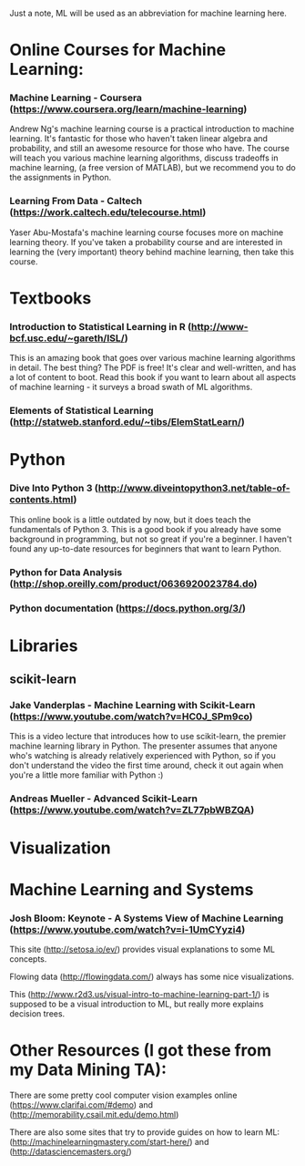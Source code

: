Just a note, ML will be used as an abbreviation for machine learning here.

# Online Courses for Machine Learning: 
### Machine Learning - Coursera (https://www.coursera.org/learn/machine-learning) 
Andrew Ng's machine learning course is a practical introduction to machine learning. It's fantastic for those who haven't taken linear algebra and probability, and still an awesome resource for those who have. The course will teach you various machine learning algorithms, discuss tradeoffs in machine learning,  (a free version of MATLAB), but we recommend you to do the assignments in Python.

### Learning From Data - Caltech (https://work.caltech.edu/telecourse.html)
Yaser Abu-Mostafa's machine learning course focuses more on machine learning theory. If you've taken a probability course and are interested in learning the (very important) theory behind machine learning, then take this course.

# Textbooks
### Introduction to Statistical Learning in R (http://www-bcf.usc.edu/~gareth/ISL/)
This is an amazing book that goes over various machine learning algorithms in detail. The best thing? The PDF is free! It's clear and well-written, and has a lot of content to boot. Read this book if you want to learn about all aspects of machine learning - it surveys a broad swath of ML algorithms.

### Elements of Statistical Learning (http://statweb.stanford.edu/~tibs/ElemStatLearn/)

# Python
### Dive Into Python 3 (http://www.diveintopython3.net/table-of-contents.html)
This online book is a little outdated by now, but it does teach the fundamentals of Python 3. This is a good book if you already have some background in programming, but not so great if you're a beginner. I haven't found any up-to-date resources for beginners that want to learn Python.

### Python for Data Analysis (http://shop.oreilly.com/product/0636920023784.do)

### Python documentation (https://docs.python.org/3/)

# Libraries
## scikit-learn
### Jake Vanderplas - Machine Learning with Scikit-Learn (https://www.youtube.com/watch?v=HC0J_SPm9co)
This is a video lecture that introduces how to use scikit-learn, the premier machine learning library in Python. The presenter assumes that anyone who's watching is already relatively experienced with Python, so if you don't understand the video the first time around, check it out again when you're a little more familiar with Python :)
### Andreas Mueller - Advanced Scikit-Learn (https://www.youtube.com/watch?v=ZL77pbWBZQA)


# Visualization

# Machine Learning and Systems
### Josh Bloom: Keynote - A Systems View of Machine Learning (https://www.youtube.com/watch?v=i-1UmCYyzi4)

This site (http://setosa.io/ev/) provides visual explanations to some ML concepts.

Flowing data (http://flowingdata.com/) always has some nice visualizations.

This (http://www.r2d3.us/visual-intro-to-machine-learning-part-1/) is supposed to be a visual introduction to ML, but really more explains decision trees.

# Other Resources (I got these from my Data Mining TA):

There are some pretty cool computer vision examples online (https://www.clarifai.com/#demo) and (http://memorability.csail.mit.edu/demo.html)

There are also some sites that try to provide guides on how to learn ML: (http://machinelearningmastery.com/start-here/) and (http://datasciencemasters.org/)
